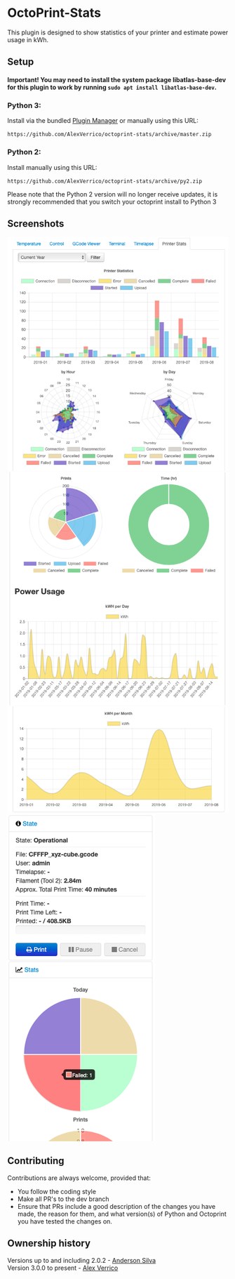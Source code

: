 # OctoPrint-Stats

This plugin is designed to show statistics of your printer and estimate power usage in kWh.

## Setup
#### Important! You may need to install the system package libatlas-base-dev for this plugin to work by running `sudo apt install libatlas-base-dev`.
### Python 3:
Install via the bundled [Plugin Manager](https://github.com/foosel/OctoPrint/wiki/Plugin:-Plugin-Manager)
or manually using this URL:

    https://github.com/AlexVerrico/octoprint-stats/archive/master.zip

### Python 2:
Install manually using this URL:
```
https://github.com/AlexVerrico/octoprint-stats/archive/py2.zip
```
Please note that the Python 2 version will no longer receive updates, it is strongly recommended that you switch your octoprint install to Python 3
## Screenshots

![Screenshot 1](https://github.com/AlexVerrico/octoprint-stats/raw/master/extras/img1.png)
![Screenshot 2](https://github.com/AlexVerrico/octoprint-stats/raw/master/extras/img2.png)
![Screenshot 3](https://github.com/AlexVerrico/octoprint-stats/raw/master/extras/img3.png)
![Screenshot 4](https://github.com/AlexVerrico/octoprint-stats/raw/master/extras/img4.png)

## Contributing
Contributions are always welcome, provided that:  
 - You follow the coding style
 - Make all PR's to the dev branch
 - Ensure that PRs include a good description of the changes you have made, the reason for them, and what version(s) of Python and Octoprint you have tested the changes on.

## Ownership history
Versions up to and including 2.0.2 - [Anderson Silva](https://github.com/amsbr)  
Version 3.0.0 to present - [Alex Verrico](https://github.com/AlexVerrico/)  
